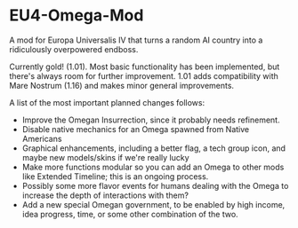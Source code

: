 EU4-Omega-Mod
=============

A mod for Europa Universalis IV that turns a random AI country into a ridiculously overpowered endboss. 

Currently gold! (1.01). Most basic functionality has been implemented, but there's always room for further improvement. 1.01 adds compatibility with Mare Nostrum (1.16) and makes minor general improvements.

A list of the most important planned changes follows:

- Improve the Omegan Insurrection, since it probably needs refinement.
- Disable native mechanics for an Omega spawned from Native Americans
- Graphical enhancements, including a better flag, a tech group icon, and maybe new models/skins if we're really lucky
- Make more functions modular so you can add an Omega to other mods like Extended Timeline;  this is an ongoing process.
- Possibly some more flavor events for humans dealing with the Omega to increase the depth of interactions with them?
- Add a new special Omegan government, to be enabled by high income, idea progress, time, or some other combination of the two. 